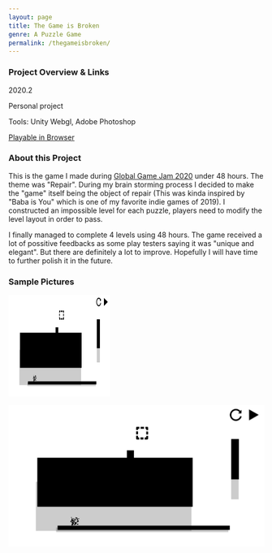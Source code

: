 ```yaml
---
layout: page
title: The Game is Broken
genre: A Puzzle Game
permalink: /thegameisbroken/
---
```




### Project Overview & Links

2020.2

Personal project

Tools: Unity Webgl, Adobe Photoshop

[Playable in Browser](https://jingyu1999.itch.io/thegameisbroken)

### About this Project

This is the game I made during [Global Game Jam 2020](https://www.youtube.com/watch?v=8sdcq7CbPsc) under 48 hours. The theme was "Repair". During my brain storming process I decided to make the "game" itself being the object of repair (This was kinda inspired by "Baba is You" which is one of my favorite indie games of 2019). I constructed an impossible level for each puzzle, players need to modify the level layout in order to pass.

I finally managed to complete 4 levels using 48 hours. The game received a lot of possitive feedbacks as some play testers saying it was "unique and elegant". But there are definitely a lot to improve. Hopefully I will have time to further polish it in the future.

### Sample Pictures

<img src="./img/TGIB.png" width="200" height="200" />

![](./img/TGIB.png)